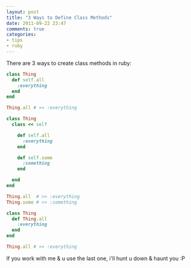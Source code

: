 ```yaml
---
layout: post
title: "3 Ways to Define Class Methods"
date: 2011-09-22 23:47
comments: true
categories: 
- tips
- ruby
---
```


There are 3 ways to create class methods in ruby:

``` ruby Probably when you just need one
class Thing
  def self.all
    :everything
  end
end

Thing.all # >> :everything
```

``` ruby Probably when you need several
class Thing
  class << self

    def self.all
      :everything
    end

    def self.some
      :something
    end

  end
end

Thing.all  # >> :everything
Thing.some # >> :something
```

``` ruby Probably when you are going bananas
class Thing
  def Thing.all
    :everything
  end
end

Thing.all # >> :everything
```

If you work with me & u use the last one, i'll hunt u down &
haunt you :P
